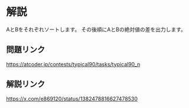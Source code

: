 # 解説
AとBをそれぞれソートします。
その後順にAとBの絶対値の差を出力します。

## 問題リンク
https://atcoder.jp/contests/typical90/tasks/typical90_n

## 解説リンク
https://x.com/e869120/status/1382478816627478530
